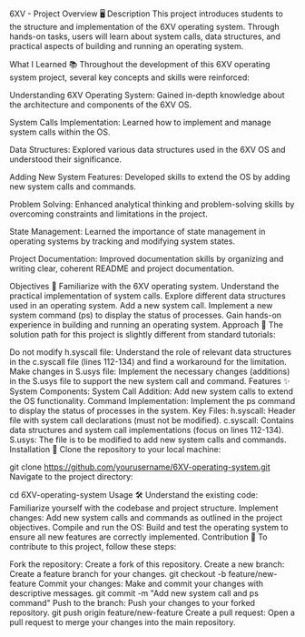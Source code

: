 6XV - Project Overview 🖥️
Description
This project introduces students to the structure and implementation of the 6XV operating system. Through hands-on tasks, users will learn about system calls, data structures, and practical aspects of building and running an operating system.

What I Learned 📚
Throughout the development of this 6XV operating system project, several key concepts and skills were reinforced:

Understanding 6XV Operating System: Gained in-depth knowledge about the architecture and components of the 6XV OS.

System Calls Implementation: Learned how to implement and manage system calls within the OS.

Data Structures: Explored various data structures used in the 6XV OS and understood their significance.

Adding New System Features: Developed skills to extend the OS by adding new system calls and commands.

Problem Solving: Enhanced analytical thinking and problem-solving skills by overcoming constraints and limitations in the project.

State Management: Learned the importance of state management in operating systems by tracking and modifying system states.

Project Documentation: Improved documentation skills by organizing and writing clear, coherent README and project documentation.

Objectives 🎯
Familiarize with the 6XV operating system.
Understand the practical implementation of system calls.
Explore different data structures used in an operating system.
Add a new system call.
Implement a new system command (ps) to display the status of processes.
Gain hands-on experience in building and running an operating system.
Approach 🚀
The solution path for this project is slightly different from standard tutorials:

Do not modify h.syscall file: Understand the role of relevant data structures in the c.syscall file (lines 112-134) and find a workaround for the limitation.
Make changes in S.usys file: Implement the necessary changes (additions) in the S.usys file to support the new system call and command.
Features ✨
System Components:
System Call Addition: Add new system calls to extend the OS functionality.
Command Implementation: Implement the ps command to display the status of processes in the system.
Key Files:
h.syscall: Header file with system call declarations (must not be modified).
c.syscall: Contains data structures and system call implementations (focus on lines 112-134).
S.usys: The file is to be modified to add new system calls and commands.
Installation 💾
Clone the repository to your local machine:

git clone https://github.com/yourusername/6XV-operating-system.git
Navigate to the project directory:

cd 6XV-operating-system
Usage 🛠️
Understand the existing code: Familiarize yourself with the codebase and project structure.
Implement changes: Add new system calls and commands as outlined in the project objectives.
Compile and run the OS: Build and test the operating system to ensure all new features are correctly implemented.
Contribution 🤝
To contribute to this project, follow these steps:

Fork the repository: Create a fork of this repository.
Create a new branch: Create a feature branch for your changes.
git checkout -b feature/new-feature
Commit your changes: Make and commit your changes with descriptive messages.
git commit -m "Add new system call and ps command"
Push to the branch: Push your changes to your forked repository.
git push origin feature/new-feature
Create a pull request: Open a pull request to merge your changes into the main repository.
